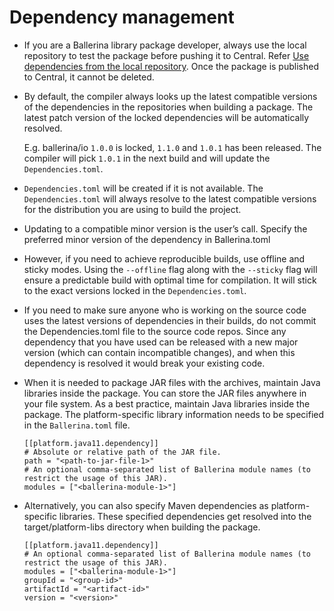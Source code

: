 # Dependency management

- If you are a Ballerina library package developer, always use the local repository to test the package before pushing it to Central. Refer [Use dependencies from the local repository](https://ballerina.io/learn/manage-dependencies/#use-dependencies-from-the-local-repository).
Once the package is published to Central, it cannot be deleted.

- By default, the compiler always looks up the latest compatible versions of the dependencies in the repositories when building a package. The latest patch version of the locked dependencies will be automatically resolved.

    E.g. ballerina/io `1.0.0` is locked, `1.1.0` and `1.0.1` has been released. 
    The compiler will pick `1.0.1` in the next build and will update the `Dependencies.toml`.

- `Dependencies.toml` will be created if it is not available. The `Dependencies.toml` will always resolve to the latest compatible versions for the distribution you are using to build the project. 

- Updating to a compatible minor version is the user’s call. Specify the preferred minor version of the dependency in Ballerina.toml

- However, if you need to achieve reproducible builds, use offline and sticky modes. Using the `--offline` flag along with the `--sticky` flag will ensure a predictable build with optimal time for compilation. It will stick to the exact versions locked in the `Dependencies.toml`.

- If you need to make sure anyone who is working on the source code uses the latest versions of dependencies in their builds, do not commit the Dependencies.toml file to the source code repos. Since any dependency that you have used can be released with a new major version (which can contain incompatible changes), and when this dependency is resolved it would break your existing code.

- When it is needed to package JAR files with the archives, maintain Java libraries inside the package. You can store the JAR files anywhere in your file system. As a best practice, maintain Java libraries inside the package. The platform-specific library information needs to be specified in the `Ballerina.toml` file. 

    ```
    [[platform.java11.dependency]]
    # Absolute or relative path of the JAR file.
    path = "<path-to-jar-file-1>"
    # An optional comma-separated list of Ballerina module names (to restrict the usage of this JAR).
    modules = ["<ballerina-module-1>"]
    ```

- Alternatively, you can also specify Maven dependencies as platform-specific libraries. These specified dependencies get resolved into the target/platform-libs directory when building the package.

    ```
    [[platform.java11.dependency]]
    # An optional comma-separated list of Ballerina module names (to restrict the usage of this JAR).
    modules = ["<ballerina-module-1>"]
    groupId = "<group-id>"
    artifactId = "<artifact-id>"
    version = "<version>"
    ```